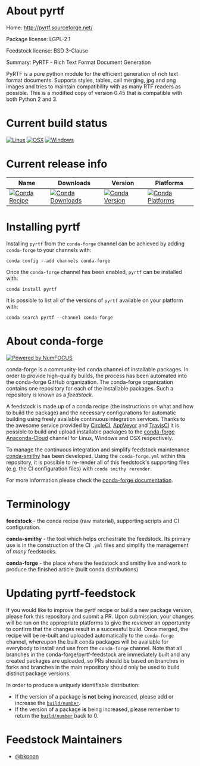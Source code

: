 <!--
# -*- mode: jinja -*-
-->

About pyrtf
===========

Home: http://pyrtf.sourceforge.net/

Package license: LGPL-2.1

Feedstock license: BSD 3-Clause

Summary: PyRTF - Rich Text Format Document Generation

PyRTF is a pure python module for the efficient generation of rich text
format documents. Supports styles, tables, cell merging, jpg and png images
and tries to maintain compatibility with as many RTF readers as possible.
This is a modified copy of version 0.45 that is compatible with both Python
2 and 3.


Current build status
====================

[![Linux](https://img.shields.io/circleci/project/github/conda-forge/pyrtf-feedstock/master.svg?label=Linux)](https://circleci.com/gh/conda-forge/pyrtf-feedstock)
[![OSX](https://img.shields.io/travis/conda-forge/pyrtf-feedstock/master.svg?label=macOS)](https://travis-ci.org/conda-forge/pyrtf-feedstock)
[![Windows](https://img.shields.io/appveyor/ci/conda-forge/pyrtf-feedstock/master.svg?label=Windows)](https://ci.appveyor.com/project/conda-forge/pyrtf-feedstock/branch/master)

Current release info
====================

| Name | Downloads | Version | Platforms |
| --- | --- | --- | --- |
| [![Conda Recipe](https://img.shields.io/badge/recipe-pyrtf-green.svg)](https://anaconda.org/conda-forge/pyrtf) | [![Conda Downloads](https://img.shields.io/conda/dn/conda-forge/pyrtf.svg)](https://anaconda.org/conda-forge/pyrtf) | [![Conda Version](https://img.shields.io/conda/vn/conda-forge/pyrtf.svg)](https://anaconda.org/conda-forge/pyrtf) | [![Conda Platforms](https://img.shields.io/conda/pn/conda-forge/pyrtf.svg)](https://anaconda.org/conda-forge/pyrtf) |

Installing pyrtf
================

Installing `pyrtf` from the `conda-forge` channel can be achieved by adding `conda-forge` to your channels with:

```
conda config --add channels conda-forge
```

Once the `conda-forge` channel has been enabled, `pyrtf` can be installed with:

```
conda install pyrtf
```

It is possible to list all of the versions of `pyrtf` available on your platform with:

```
conda search pyrtf --channel conda-forge
```


About conda-forge
=================

[![Powered by NumFOCUS](https://img.shields.io/badge/powered%20by-NumFOCUS-orange.svg?style=flat&colorA=E1523D&colorB=007D8A)](http://numfocus.org)

conda-forge is a community-led conda channel of installable packages.
In order to provide high-quality builds, the process has been automated into the
conda-forge GitHub organization. The conda-forge organization contains one repository
for each of the installable packages. Such a repository is known as a *feedstock*.

A feedstock is made up of a conda recipe (the instructions on what and how to build
the package) and the necessary configurations for automatic building using freely
available continuous integration services. Thanks to the awesome service provided by
[CircleCI](https://circleci.com/), [AppVeyor](https://www.appveyor.com/)
and [TravisCI](https://travis-ci.org/) it is possible to build and upload installable
packages to the [conda-forge](https://anaconda.org/conda-forge)
[Anaconda-Cloud](https://anaconda.org/) channel for Linux, Windows and OSX respectively.

To manage the continuous integration and simplify feedstock maintenance
[conda-smithy](https://github.com/conda-forge/conda-smithy) has been developed.
Using the ``conda-forge.yml`` within this repository, it is possible to re-render all of
this feedstock's supporting files (e.g. the CI configuration files) with ``conda smithy rerender``.

For more information please check the [conda-forge documentation](https://conda-forge.org/docs/).

Terminology
===========

**feedstock** - the conda recipe (raw material), supporting scripts and CI configuration.

**conda-smithy** - the tool which helps orchestrate the feedstock.
                   Its primary use is in the construction of the CI ``.yml`` files
                   and simplify the management of *many* feedstocks.

**conda-forge** - the place where the feedstock and smithy live and work to
                  produce the finished article (built conda distributions)


Updating pyrtf-feedstock
========================

If you would like to improve the pyrtf recipe or build a new
package version, please fork this repository and submit a PR. Upon submission,
your changes will be run on the appropriate platforms to give the reviewer an
opportunity to confirm that the changes result in a successful build. Once
merged, the recipe will be re-built and uploaded automatically to the
`conda-forge` channel, whereupon the built conda packages will be available for
everybody to install and use from the `conda-forge` channel.
Note that all branches in the conda-forge/pyrtf-feedstock are
immediately built and any created packages are uploaded, so PRs should be based
on branches in forks and branches in the main repository should only be used to
build distinct package versions.

In order to produce a uniquely identifiable distribution:
 * If the version of a package **is not** being increased, please add or increase
   the [``build/number``](https://conda.io/docs/user-guide/tasks/build-packages/define-metadata.html#build-number-and-string).
 * If the version of a package **is** being increased, please remember to return
   the [``build/number``](https://conda.io/docs/user-guide/tasks/build-packages/define-metadata.html#build-number-and-string)
   back to 0.

Feedstock Maintainers
=====================

* [@bkpoon](https://github.com/bkpoon/)

